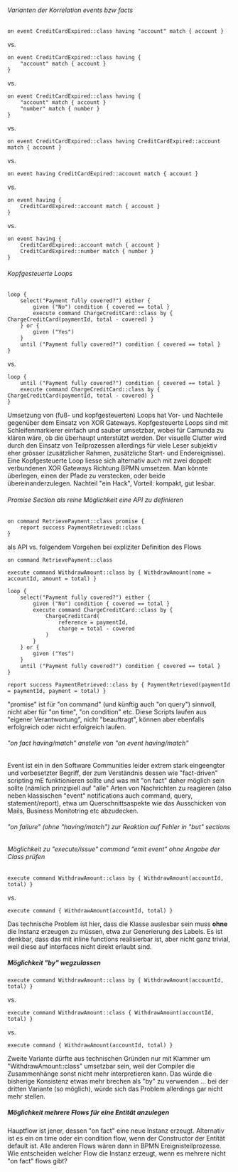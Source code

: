 ###### Varianten der Korrelation events bzw facts

    on event CreditCardExpired::class having "account" match { account }

vs.

    on event CreditCardExpired::class having {
        "account" match { account }
    }

vs.

    on event CreditCardExpired::class having {
        "account" match { account }
        "number" match { number }
    }

vs.
    
    on event CreditCardExpired::class having CreditCardExpired::account match { account }

vs.
    
    on event having CreditCardExpired::account match { account }

vs.

    on event having {
        CreditCardExpired::account match { account }
    }

vs.

    on event having {
        CreditCardExpired::account match { account }
        CreditCardExpired::number match { number }
    }

###### Kopfgesteuerte Loops

    loop {
        select("Payment fully covered?") either {
            given ("No") condition { covered == total }
            execute command ChargeCreditCard::class by { ChargeCreditCard(paymentId, total - covered) }
        } or {
            given ("Yes")
        }
        until ("Payment fully covered?") condition { covered == total }
    }
    
vs.

    loop {
        until ("Payment fully covered?") condition { covered == total }
        execute command ChargeCreditCard::class by { ChargeCreditCard(paymentId, total - covered) }
    }
    
Umsetzung von (fuß- und kopfgesteuerten) Loops hat Vor- und Nachteile gegenüber dem Einsatz von XOR Gateways. Kopfgesteuerte Loops sind mit Schleifenmarkierer einfach und sauber umsetzbar, wobei für Camunda zu klären wäre, ob die überhaupt unterstützt werden. Der visuelle Clutter wird durch den Einsatz von Teilprozessen allerdings für viele Leser subjektiv eher grösser (zusätzlicher Rahmen, zusätzliche Start- und Endereignisse). Eine Kopfgesteuerte Loop liesse sich alternativ auch mit zwei doppelt verbundenen XOR Gateways Richtung BPMN umsetzen. Man könnte überlegen, einen der Pfade zu verstecken, oder beide übereinanderzulegen. Nachteil "ein Hack", Vorteil: kompakt, gut lesbar.
   
###### Promise Section als reine Möglichkeit eine API zu definieren

    on command RetrievePayment::class promise {
        report success PaymentRetrieved::class
    }
    
als API vs. folgendem Vorgehen bei expliziter Definition des Flows

    on command RetrievePayment::class

    execute command WithdrawAmount::class by { WithdrawAmount(name = accountId, amount = total) }

    loop {
        select("Payment fully covered?") either {
            given ("No") condition { covered == total }
            execute command ChargeCreditCard::class by {
                ChargeCreditCard(
                    reference = paymentId,
                    charge = total - covered
                )
            }
        } or {
            given ("Yes")
        }
        until ("Payment fully covered?") condition { covered == total }
    }
    
    report success PaymentRetrieved::class by { PaymentRetrieved(paymentId = paymentId, payment = total) }
    
"promise" ist für "on command" (und künftig auch "on query") sinnvoll, nicht aber für "on time", "on condition" etc. Diese Scripts laufen aus "eigener Verantwortung", nicht "beauftragt", können aber ebenfalls erfolgreich oder nicht erfolgreich laufen.
    
###### "on fact having/match" anstelle von "on event having/match"

Event ist ein in den Software Communities leider extrem stark eingeengter und vorbesetzter Begriff, der zum Verständnis dessen wie "fact-driven" scripting mE funktionieren sollte und was mit "on fact" daher möglich sein sollte (nämlich prinzipiell auf "alle" Arten von Nachrichten zu reagieren (also neben klassischen "event" notifications auch command, query, statement/report), etwa um Querschnittsaspekte wie das Ausschicken von Mails, Business Monitotring etc abzudecken.

###### "on failure" (ohne "having/match") zur Reaktion auf Fehler in "but" sections

###### Möglichkeit zu "execute/issue" command "emit event" ohne Angabe der Class prüfen

    execute command WithdrawAmount::class by { WithdrawAmount(accountId, total) }

vs.

    execute command { WithdrawAmount(accountId, total) }

Das technische Problem ist hier, dass die Klasse auslesbar sein muss **ohne** die Instanz erzeugen zu müssen, etwa zur Generierung des Labels. Es ist denkbar, dass das mit inline functions realisierbar ist, aber  nicht ganz trivial, weil diese auf interfaces nicht direkt erlaubt sind.

##### Möglichkeit "by" wegzulassen

    execute command WithdrawAmount::class by { WithdrawAmount(accountId, total) }

vs.

    execute command WithdrawAmount::class { WithdrawAmount(accountId, total) }

vs.

    execute command { WithdrawAmount(accountId, total) }
    
Zweite Variante dürfte aus technischen Gründen nur mit Klammer um "WithdrawAmount::class" umsetzbar sein, weil der Compiler die Zusammenhänge sonst nicht mehr interpretieren kann. Das würde die bisherige Konsistenz etwas mehr brechen als "by" zu verwenden ... bei der dritten Variante (so möglich), würde sich das Problem allerdings gar nicht mehr stellen.

##### Möglichkeit mehrere Flows für eine Entität anzulegen

Hauptflow ist jener, dessen "on fact" eine neue Instanz erzeugt. Alternativ ist es ein on time oder ein condition flow, wenn der Constructor der Entität default ist. Alle anderen Flows wären dann in BPMN Ereignisteilprozesse. Wie entscheiden welcher Flow die Instanz erzeugt, wenn es mehrere nicht "on fact" flows gibt?